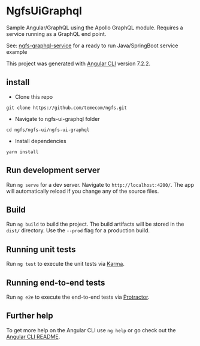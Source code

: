 # NgfsUiGraphql

Sample Angular/GraphQL using the Apollo GraphQL module. Requires a service running as a GraphQL end point.

See: [ngfs-graphql-service](../ngfs-service/ngfd-graphql-service) for a ready to run Java/SpringBoot service example

This project was generated with [Angular CLI](https://github.com/angular/angular-cli) version 7.2.2.

## install
- Clone this repo

`git clone https://github.com/temecom/ngfs.git`

- Navigate to ngfs-ui-graphql folder

`cd ngfs/ngfs-ui/ngfs-ui-graphql`

- Install dependencies

`yarn install`

## Run development server

Run `ng serve` for a dev server. Navigate to `http://localhost:4200/`. The app will automatically reload if you change any of the source files.

## Build

Run `ng build` to build the project. The build artifacts will be stored in the `dist/` directory. Use the `--prod` flag for a production build.

## Running unit tests

Run `ng test` to execute the unit tests via [Karma](https://karma-runner.github.io).

## Running end-to-end tests

Run `ng e2e` to execute the end-to-end tests via [Protractor](http://www.protractortest.org/).

## Further help

To get more help on the Angular CLI use `ng help` or go check out the [Angular CLI README](https://github.com/angular/angular-cli/blob/master/README.md).

